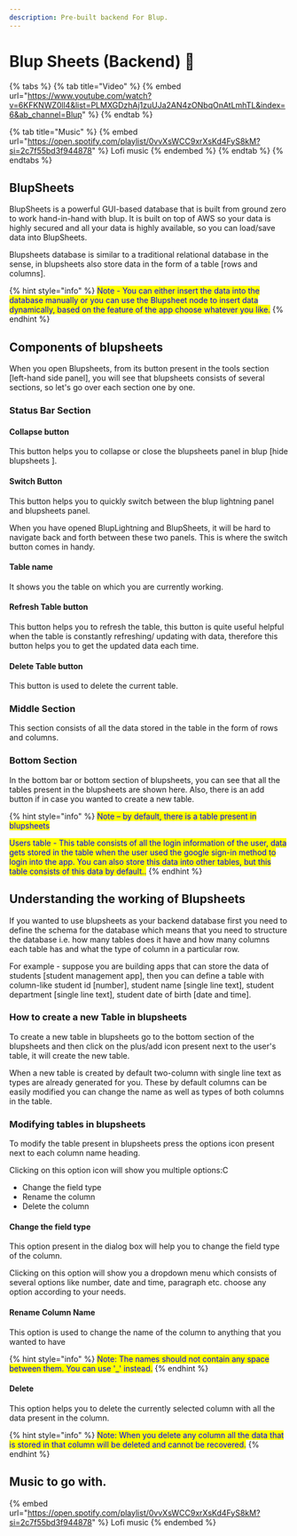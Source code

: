 ```yaml
---
description: Pre-built backend For Blup.
---
```


# Blup Sheets (Backend) 🔗

{% tabs %}
{% tab title="Video" %}
{% embed url="https://www.youtube.com/watch?v=6KFKNWZ0ll4&list=PLMXGDzhAj1zuUJa2AN4zONbqOnAtLmhTL&index=6&ab_channel=Blup" %}
{% endtab %}

{% tab title="Music" %}
{% embed url="https://open.spotify.com/playlist/0vvXsWCC9xrXsKd4FyS8kM?si=2c7f55bd3f944878" %}
Lofi music
{% endembed %}
{% endtab %}
{% endtabs %}

## BlupSheets

BlupSheets is a powerful GUI-based database that is built from ground zero to work hand-in-hand with blup. It is built on top of AWS so your data is highly secured and all your data is highly available, so you can load/save data into BlupSheets.

Blupsheets database is similar to a traditional relational database in the sense, in blupsheets also store data in the form of a table \[rows and columns].

{% hint style="info" %}
<mark style="color:blue;">Note - You can either insert the data into the database manually or you can use the Blupsheet node to insert data dynamically, based on the feature of the app choose whatever you like.</mark>
{% endhint %}

## Components of blupsheets

When you open Blupsheets, from its button present in the tools section \[left-hand side panel], you will see that blupsheets consists of several sections, so let's go over each section one by one.

### Status Bar Section

#### Collapse button&#x20;

This button helps you to collapse or close the blupsheets panel in blup \[hide blupsheets ].&#x20;

#### Switch Button&#x20;

This button helps you to quickly switch between the blup lightning panel and blupsheets panel.

When you have opened BlupLightning and BlupSheets, it will be hard to navigate back and forth between these two panels. This is where the switch button comes in handy.

#### Table name

It shows you the table on which you are currently working.

#### Refresh Table button

This button helps you to refresh the table, this button is quite useful helpful when the table is constantly refreshing/ updating with data, therefore this button helps you to get the updated data each time.

#### Delete Table button

This button is used to delete the current table.

### Middle Section

This section consists of all the data stored in the table in the form of rows and columns.

### Bottom Section

In the bottom bar or bottom section of blupsheets, you can see that all the tables present in the blupsheets are shown here. Also, there is an add button if in case you wanted to create a new table.

{% hint style="info" %}
<mark style="color:blue;">Note – by default, there is a table present in blupsheets</mark>

<mark style="color:blue;">Users table - This table consists of all the login information of the user, data gets stored in the table when the user used the google sign-in method to login into the app. You can also store this data into other tables, but this table consists of this data by default..</mark>
{% endhint %}

## Understanding the working of Blupsheets

If you wanted to use blupsheets as your backend database first you need to define the schema for the database which means that you need to structure the database i.e. how many tables does it have and how many columns each table has and what the type of column in a particular row.

For example - suppose you are building apps that can store the data of students \[student management app], then you can define a table with column-like student id \[number], student name \[single line text], student department \[single line text], student date of birth \[date and time].

### How to create a new Table in blupsheets

To create a new table in blupsheets go to the bottom section of the blupsheets and then click on the plus/add icon present next to the user's table, it will create the new table.

When a new table is created by default two-column with single line text as types are already generated for you. These by default columns can be easily modified you can change the name as well as types of both columns in the table.

### Modifying tables in blupsheets

To modify the table present in blupsheets press the options icon present next to each column name heading.

Clicking on this option icon will show you multiple options:C

* Change the field type
* Rename the column
* Delete the column

#### Change the field type

This option present in the dialog box will help you to change the field type of the column.

Clicking on this option will show you a dropdown menu which consists of several options like number, date and time, paragraph etc. choose any option according to your needs.

#### Rename Column Name&#x20;

This option is used to change the name of the column to anything that you wanted to have

{% hint style="info" %}
<mark style="color:blue;">Note: The names should not contain any space between them. You can use '\_' instead.</mark>
{% endhint %}

#### Delete

This option helps you to delete the currently selected column with all the data present in the column.

{% hint style="info" %}
<mark style="color:blue;">Note: When you delete any column all the data that is stored in that column will be deleted and cannot be recovered.</mark>
{% endhint %}

## Music to go with.

{% embed url="https://open.spotify.com/playlist/0vvXsWCC9xrXsKd4FyS8kM?si=2c7f55bd3f944878" %}
Lofi music
{% endembed %}


